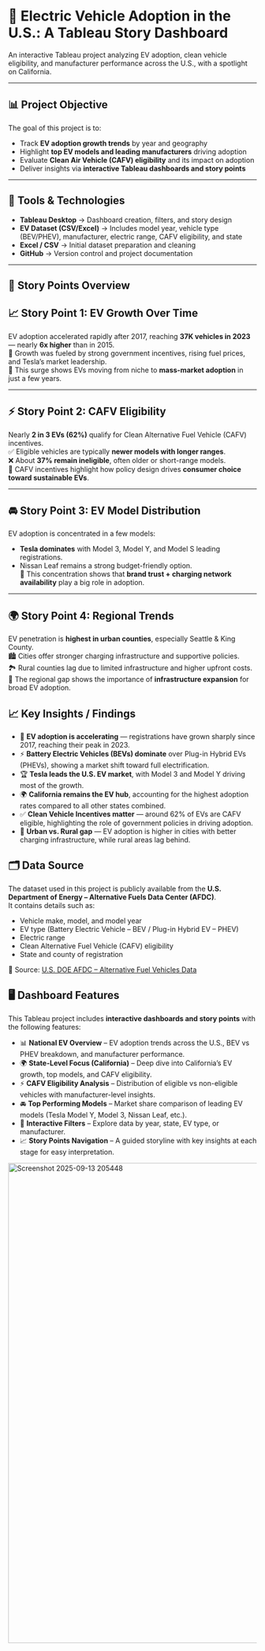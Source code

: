 # 🚗 Electric Vehicle Adoption in the U.S.: A Tableau Story Dashboard  

An interactive Tableau project analyzing EV adoption, clean vehicle eligibility, and manufacturer performance across the U.S., with a spotlight on California.  

---

## 📊 Project Objective  

The goal of this project is to:  
- Track **EV adoption growth trends** by year and geography  
- Highlight **top EV models and leading manufacturers** driving adoption  
- Evaluate **Clean Air Vehicle (CAFV) eligibility** and its impact on adoption  
- Deliver insights via **interactive Tableau dashboards and story points**  

---

## 🧰 Tools & Technologies  

- **Tableau Desktop** → Dashboard creation, filters, and story design  
- **EV Dataset (CSV/Excel)** → Includes model year, vehicle type (BEV/PHEV), manufacturer, electric range, CAFV eligibility, and state  
- **Excel / CSV** → Initial dataset preparation and cleaning  
- **GitHub** → Version control and project documentation  

---

## 📘 Story Points Overview  

## 📈 Story Point 1: EV Growth Over Time
EV adoption accelerated rapidly after 2017, reaching **37K vehicles in 2023** — nearly **6x higher** than in 2015.  
🚀 Growth was fueled by strong government incentives, rising fuel prices, and Tesla’s market leadership.  
📌 This surge shows EVs moving from niche to **mass-market adoption** in just a few years.  

---

## ⚡ Story Point 2: CAFV Eligibility
Nearly **2 in 3 EVs (62%)** qualify for Clean Alternative Fuel Vehicle (CAFV) incentives.  
✅ Eligible vehicles are typically **newer models with longer ranges**.  
❌ About **37% remain ineligible**, often older or short-range models.  
📌 CAFV incentives highlight how policy design drives **consumer choice toward sustainable EVs**.  

---

## 🚘 Story Point 3: EV Model Distribution
EV adoption is concentrated in a few models:  
- **Tesla dominates** with Model 3, Model Y, and Model S leading registrations.  
- Nissan Leaf remains a strong budget-friendly option.  
📌 This concentration shows that **brand trust + charging network availability** play a big role in adoption.  

---

## 🌍 Story Point 4: Regional Trends
EV penetration is **highest in urban counties**, especially Seattle & King County.  
🏙️ Cities offer stronger charging infrastructure and supportive policies.  
🏞️ Rural counties lag due to limited infrastructure and higher upfront costs.  
📌 The regional gap shows the importance of **infrastructure expansion** for broad EV adoption.  

## 📈 Key Insights / Findings  

- 🚀 **EV adoption is accelerating** — registrations have grown sharply since 2017, reaching their peak in 2023.  
- ⚡ **Battery Electric Vehicles (BEVs) dominate** over Plug-in Hybrid EVs (PHEVs), showing a market shift toward full electrification.  
- 🏆 **Tesla leads the U.S. EV market**, with Model 3 and Model Y driving most of the growth.  
- 🌍 **California remains the EV hub**, accounting for the highest adoption rates compared to all other states combined.  
- ✅ **Clean Vehicle Incentives matter** — around 62% of EVs are CAFV eligible, highlighting the role of government policies in driving adoption.  
- 📌 **Urban vs. Rural gap** — EV adoption is higher in cities with better charging infrastructure, while rural areas lag behind.  

## 🗂️ Data Source  

The dataset used in this project is publicly available from the **U.S. Department of Energy – Alternative Fuels Data Center (AFDC)**.  
It contains details such as:  
- Vehicle make, model, and model year  
- EV type (Battery Electric Vehicle – BEV / Plug-in Hybrid EV – PHEV)  
- Electric range  
- Clean Alternative Fuel Vehicle (CAFV) eligibility  
- State and county of registration  

📌 Source: [U.S. DOE AFDC – Alternative Fuel Vehicles Data](https://afdc.energy.gov/vehicles/search/)  

## 🖥️ Dashboard Features  

This Tableau project includes **interactive dashboards and story points** with the following features:  

- 📊 **National EV Overview** – EV adoption trends across the U.S., BEV vs PHEV breakdown, and manufacturer performance.  
- 🌍 **State-Level Focus (California)** – Deep dive into California’s EV growth, top models, and CAFV eligibility.  
- ⚡ **CAFV Eligibility Analysis** – Distribution of eligible vs non-eligible vehicles with manufacturer-level insights.  
- 🚘 **Top Performing Models** – Market share comparison of leading EV models (Tesla Model Y, Model 3, Nissan Leaf, etc.).  
- 🎯 **Interactive Filters** – Explore data by year, state, EV type, or manufacturer.  
- 📈 **Story Points Navigation** – A guided storyline with key insights at each stage for easy interpretation.
<img width="1726" height="972" alt="Screenshot 2025-09-13 205448" src="https://github.com/user-attachments/assets/98bc18c2-95b2-4e9c-99e6-4b8073746476" />

  
